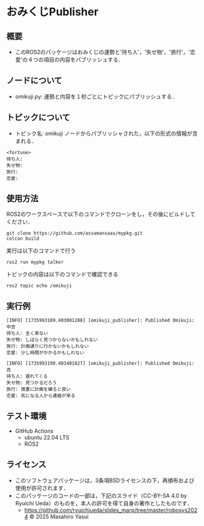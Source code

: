 # おみくじPublisher
## 概要
- このROS2のパッケージはおみくじの運勢と'待ち人'，'失せ物'，'旅行'，'恋愛'の４つの項目の内容をパブリッシュする．
## ノードについて
- omikuji.py: 運勢と内容を１秒ごとにトピックにパブリッシュする．
## トピックについて
- トピック名: omikuji
ノードからパブリッシャされた，以下の形式の情報が含まれる．
```
<fortune>
待ち人:
失せ物:
旅行: 
恋愛: 
```
## 使用方法
ROS2のワークスペースで以下のコマンドでクローンをし，その後にビルドしてください．
```
git clone https://github.com/assamansaas/mypkg.git
colcon build
```
実行は以下のコマンドで行う
```
ros2 run mypkg talker
```
トピックの内容は以下のコマンドで確認できる
```
ros2 topic echo /omikuji
```
## 実行例
```
[INFO] [1735993189.403001288] [omikuji_publisher]: Published Omikuji:
中吉
待ち人: 全く来ない
失せ物: しばらく見つからないかもしれない
旅行: 計画通りに行かないかもしれない
恋愛: 少し時間がかかるかもしれない

[INFO] [1735993190.403401827] [omikuji_publisher]: Published Omikuji:
吉
待ち人: 遅れてくる
失せ物: 見つかるだろう
旅行: 慎重に計画を練ると良い
恋愛: 気になる人から連絡が来る
```
## テスト環境
- GitHub Actions
	- ubuntu 22.04 LTS
	- ROS2
## ライセンス
- このソフトウェアパッケージは，3条項BSDライセンスの下，再頒布および使用が許可されます．
- このパッケージのコードの一部は，下記のスライド（CC-BY-SA 4.0 by Ryuichi Ueda）のものを，本人の許可を得て自身の著作としたものです．
	- https://github.com/ryuichiueda/slides_marp/tree/master/robosys2024
© 2025 Masahiro Yasui
